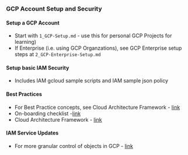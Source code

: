 ### GCP Account Setup and Security

#### Setup a GCP Account
- Start with `1_GCP-Setup.md` - use this for personal GCP Projects for learning)  
- If Enterprise (i.e. using GCP Organzations), see GCP Enterprise setup steps at `2_GCP-Enterprise-Setup.md` 

#### Setup basic IAM Security

- Includes IAM gcloud sample scripts and IAM sample json policy  

#### Best Practices
- For Best Practice concepts, see Cloud Architecture Framework - [link](https://cloud.google.com/architecture/framework)
- On-boarding checklist -[link](https://cloud.google.com/billing/docs/onboarding-checklist)
- Cloud Architecture Framework - [link](https://cloud.google.com/architecture/framework)

#### IAM Service Updates
- For more granular control of objects in GCP - [link](https://cloud.google.com/iam/docs/release-notes)
